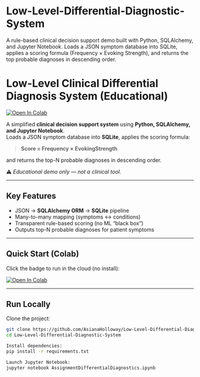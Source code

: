 # Low-Level-Differential-Diagnostic-System
A rule-based clinical decision support demo built with Python, SQLAlchemy, and Jupyter Notebook. Loads a JSON symptom database into SQLite, applies a scoring formula (Frequency × Evoking Strength), and returns the top probable diagnoses in descending order.
# Low-Level Clinical Differential Diagnosis System (Educational)

[![Open In Colab](https://colab.research.google.com/assets/colab-badge.svg)](https://colab.research.google.com/github/AsianaHolloway/Low-Level-Differential-Diagnostic-System/blob/main/AssignmentDifferentialDiagnostics.ipynb)

A simplified **clinical decision support system** using **Python, SQLAlchemy, and Jupyter Notebook**.  
Loads a JSON symptom database into **SQLite**, applies the scoring formula:

> **Score = Frequency × EvokingStrength**

and returns the top-N probable diagnoses in descending order.

⚠️ *Educational demo only — not a clinical tool.*

---

## Key Features
- JSON → **SQLAlchemy ORM** → **SQLite** pipeline  
- Many-to-many mapping (symptoms ↔ conditions)  
- Transparent rule-based scoring (no ML “black box”)  
- Outputs top-N probable diagnoses for patient symptoms  

---

## Quick Start (Colab)
Click the badge to run in the cloud (no install):

[![Open In Colab](https://colab.research.google.com/assets/colab-badge.svg)](https://colab.research.google.com/github/AsianaHolloway/Low-Level-Differential-Diagnostic-System/blob/main/AssignmentDifferentialDiagnostics.ipynb)

---

## Run Locally

Clone the project:

```bash
git clone https://github.com/AsianaHolloway/Low-Level-Differential-Diagnostic-System.git
cd Low-Level-Differential-Diagnostic-System

Install dependencies:
pip install -r requirements.txt

Launch Jupyter Notebook:
jupyter notebook AssignmentDifferentialDiagnostics.ipynb



